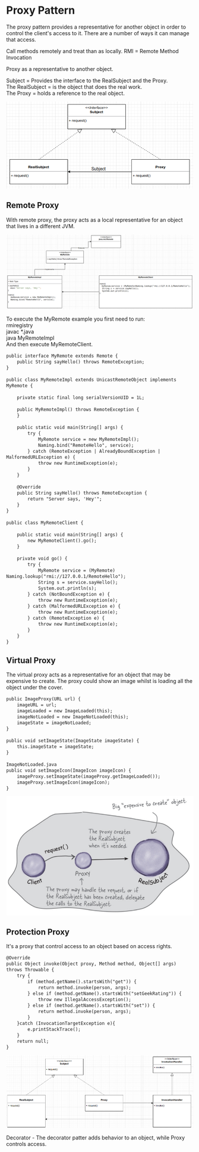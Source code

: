 # Proxy Pattern
The proxy pattern provides a representative for another object in order to control the client's access to it. There are 
a number of ways it can manage that access.  

Call methods remotely and treat than as locally.
RMI = Remote Method Invocation

Proxy as a representative to another object.

Subject = Provides the interface to the RealSubject and the Proxy.  
The RealSubject = is the object that does the real work.  
The Proxy = holds a reference to the real object.  

![img.png](src/images/img.png)

## Remote Proxy
With remote proxy, the proxy acts as a local representative for an object that lives in a different JVM.  

![img.png](src/images/img8.png)  

To execute the MyRemote example you first need to run:    
rmiregistry  
javac *.java  
java MyRemoteImpl    
And then execute MyRemoteClient.

```
public interface MyRemote extends Remote {
    public String sayHello() throws RemoteException;
}

public class MyRemoteImpl extends UnicastRemoteObject implements MyRemote {

    private static final long serialVersionUID = 1L;

    public MyRemoteImpl() throws RemoteException {
    }

    public static void main(String[] args) {
        try {
            MyRemote service = new MyRemoteImpl();
            Naming.bind("RemoteHello", service);
        } catch (RemoteException | AlreadyBoundException | MalformedURLException e) {
            throw new RuntimeException(e);
        }
    }

    @Override
    public String sayHello() throws RemoteException {
        return "Server says, 'Hey'";
    }
}

public class MyRemoteClient {

    public static void main(String[] args) {
        new MyRemoteClient().go();
    }

    private void go() {
        try {
            MyRemote service = (MyRemote) Naming.lookup("rmi://127.0.0.1/RemoteHello");
            String s = service.sayHello();
            System.out.println(s);
        } catch (NotBoundException e) {
            throw new RuntimeException(e);
        } catch (MalformedURLException e) {
            throw new RuntimeException(e);
        } catch (RemoteException e) {
            throw new RuntimeException(e);
        }
    }
}
```

## Virtual Proxy
The virtual proxy acts as a representative for an object that may be expensive to create. The proxy could show
an image whilst is loading all the object under the cover.
```
public ImageProxy(URL url) {
    imageURL = url;
    imageLoaded = new ImageLoaded(this);
    imageNotLoaded = new ImageNotLoaded(this);
    imageState = imageNotLoaded;
}

public void setImageState(ImageState imageState) {
    this.imageState = imageState;
}

ImageNotLoaded.java
public void setImageIcon(ImageIcon imageIcon) {
    imageProxy.setImageState(imageProxy.getImageLoaded());
    imageProxy.setImageIcon(imageIcon);
}
```


![img_2.png](src/images/img_2.png)

## Protection Proxy
It's a proxy that control access to an object based on access rights.  
```
@Override
public Object invoke(Object proxy, Method method, Object[] args) throws Throwable {
    try {
        if (method.getName().startsWith("get")) {
            return method.invoke(person, args);
        } else if (method.getName().startsWith("setGeekRating")) {
            throw new IllegalAccessException();
        } else if (method.getName().startsWith("set")) {
            return method.invoke(person, args);
        }
    }catch (InvocationTargetException e){
        e.printStackTrace();
    }
    return null;
}
```

![img_3.png](src/images/img_3.png)


Decorator - The decorator patter adds behavior to an object, while Proxy controls access.